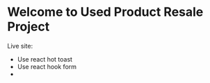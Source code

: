 # Welcome to Used Product Resale Project

Live site: 

* Use react hot toast
* Use react hook form
* 
